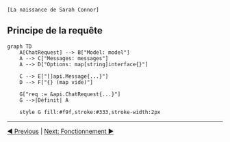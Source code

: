 `[La naissance de Sarah Connor]`
## Principe de la requête

```mermaid
graph TD
    A[ChatRequest] --> B["Model: model"]
    A --> C["Messages: messages"]
    A --> D["Options: map[string]interface{}"]
    
    C --> E["[]api.Message{...}"]
    D --> F["{} (map vide)"]
    
    G["req := &api.ChatRequest{...}"]
    G -->|Définit| A
    
    style G fill:#f9f,stroke:#333,stroke-width:2px
```

___
[◀️ Previous](./01-prompt.md#principe-du-prompt) | [Next: Fonctionnement ▶️](./03-application.md#mode-de-fonctionnement)
